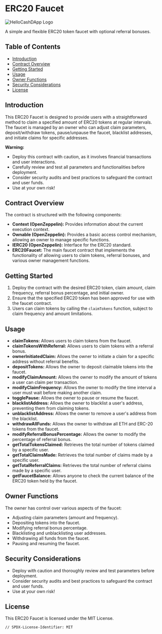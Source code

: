 # ERC20 Faucet

![HelloCashDApp Logo](https://raw.githubusercontent.com/username/repo/master/hellocashdapp-logo.png)

A simple and flexible ERC20 token faucet with optional referral bonuses.

## Table of Contents

- [Introduction](#introduction)
- [Contract Overview](#contract-overview)
- [Getting Started](#getting-started)
- [Usage](#usage)
- [Owner Functions](#owner-functions)
- [Security Considerations](#security-considerations)
- [License](#license)

## Introduction

This ERC20 Faucet is designed to provide users with a straightforward method to claim a specified amount of ERC20 tokens at regular intervals. The faucet is managed by an owner who can adjust claim parameters, deposit/withdraw tokens, pause/unpause the faucet, blacklist addresses, and initiate claims for specific addresses.

**Warning:**
- Deploy this contract with caution, as it involves financial transactions and user interactions.
- Carefully review and test all parameters and functionalities before deployment.
- Consider security audits and best practices to safeguard the contract and user funds.
- Use at your own risk!

## Contract Overview

The contract is structured with the following components:
- **Context (OpenZeppelin):** Provides information about the current execution context.
- **Ownable (OpenZeppelin):** Provides a basic access control mechanism, allowing an owner to manage specific functions.
- **IERC20 (OpenZeppelin):** Interface for the ERC20 standard.
- **ERC20Faucet:** The main faucet contract that implements the functionality of allowing users to claim tokens, referral bonuses, and various owner management functions.

## Getting Started

1. Deploy the contract with the desired ERC20 token, claim amount, claim frequency, referral bonus percentage, and initial owner.
2. Ensure that the specified ERC20 token has been approved for use with the faucet contract.
3. Users can claim tokens by calling the `claimTokens` function, subject to claim frequency and amount limitations.

## Usage

- **claimTokens:** Allows users to claim tokens from the faucet.
- **claimTokensWithReferral:** Allows users to claim tokens with a referral bonus.
- **ownerInitiatedClaim:** Allows the owner to initiate a claim for a specific address without referral benefits.
- **depositTokens:** Allows the owner to deposit claimable tokens into the faucet.
- **modifyClaimAmount:** Allows the owner to modify the amount of tokens a user can claim per transaction.
- **modifyClaimFrequency:** Allows the owner to modify the time interval a user must wait before making another claim.
- **togglePause:** Allows the owner to pause or resume the faucet.
- **blacklistAddress:** Allows the owner to blacklist a user's address, preventing them from claiming tokens.
- **unblacklistAddress:** Allows the owner to remove a user's address from the blacklist.
- **withdrawAllFunds:** Allows the owner to withdraw all ETH and ERC-20 tokens from the faucet.
- **modifyReferralBonusPercentage:** Allows the owner to modify the percentage of referral bonus.
- **getTotalTokensClaimed:** Retrieves the total number of tokens claimed by a specific user.
- **getTotalClaimsMade:** Retrieves the total number of claims made by a specific user.
- **getTotalReferralClaims:** Retrieves the total number of referral claims made by a specific user.
- **getFaucetBalance:** Allows anyone to check the current balance of the ERC20 token held by the faucet.

## Owner Functions

The owner has control over various aspects of the faucet:
- Adjusting claim parameters (amount and frequency).
- Depositing tokens into the faucet.
- Modifying referral bonus percentage.
- Blacklisting and unblacklisting user addresses.
- Withdrawing all funds from the faucet.
- Pausing and resuming the faucet.

## Security Considerations

- Deploy with caution and thoroughly review and test parameters before deployment.
- Consider security audits and best practices to safeguard the contract and user funds.
- Use at your own risk!

## License

This ERC20 Faucet is licensed under the MIT License.

```plaintext
// SPDX-License-Identifier: MIT
